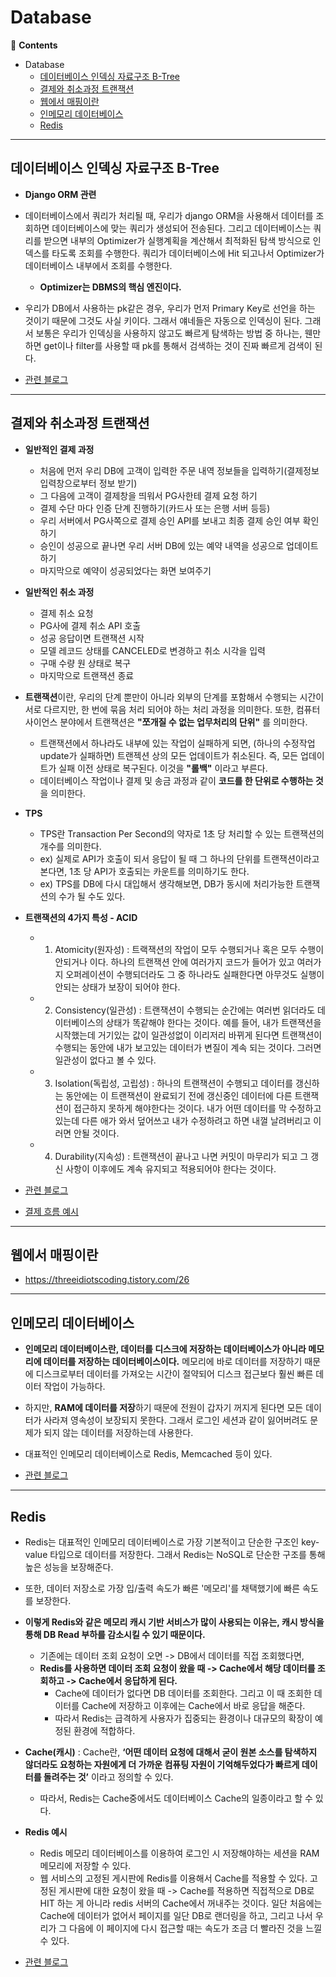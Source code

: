 # Database

📖 **Contents**

- Database
  - [데이터베이스 인덱싱 자료구조 B-Tree](#데이터베이스-인덱싱-자료구조-b-tree)
  - [결제와 취소과정 트랜잭션](#결제와-취소과정-트랜잭션)
  - [웹에서 매핑이란](#웹에서-매핑이란)
  - [인메모리 데이터베이스](#인메모리-데이터베이스)
  - [Redis](#redis)

* * *

## 데이터베이스 인덱싱 자료구조 B-Tree
- **Django ORM 관련**
- 데이터베이스에서 쿼리가 처리될 때, 우리가 django ORM을 사용해서 데이터를 조회하면 데이터베이스에 맞는 쿼리가 생성되어 전송된다. 그리고 데이터베이스는 쿼리를 받으면 내부의 Optimizer가 실행계획을 계산해서 최적화된 탐색 방식으로 인덱스를 타도록 조회를 수행한다. 쿼리가 데이터베이스에 Hit 되고나서 Optimizer가 데이터베이스 내부에서 조회를 수행한다.
  - **Optimizer는 DBMS의 핵심 엔진이다.**
- 우리가 DB에서 사용하는 pk같은 경우, 우리가 먼저 Primary Key로 선언을 하는 것이기 때문에 그것도 사실 키이다. 그래서 얘네들은 자동으로 인덱싱이 된다. 그래서 보통은 우리가 인덱싱을 사용하지 않고도 빠르게 탐색하는 방법 중 하나는, 웬만하면 get이나 filter를 사용할 때 pk를 통해서 검색하는 것이 진짜 빠르게 검색이 된다.

- [관련 블로그](https://coding-factory.tistory.com/743)


* * *

## 결제와 취소과정 트랜잭션
- **일반적인 결제 과정**
  - 처음에 먼저 우리 DB에 고객이 입력한 주문 내역 정보들을 입력하기(결제정보 입력창으로부터 정보 받기)
  - 그 다음에 고객이 결제창을 띄워서 PG사한테 결제 요청 하기
  - 결제 수단 마다 인증 단계 진행하기(카드사 또는 은행 서버 등등)
  - 우리 서버에서 PG사쪽으로 결제 승인 API를 보내고 최종 결제 승인 여부 확인하기
  - 승인이 성공으로 끝나면 우리 서버 DB에 있는 예약 내역을 성공으로 업데이트 하기
  - 마지막으로 예약이 성공되었다는 화면 보여주기

- **일반적인 취소 과정**
  - 결제 취소 요청
  - PG사에 결제 취소 API 호출
  - 성공 응답이면 트랜잭션 시작
  - 모델 레코드 상태를 CANCELED로 변경하고 취소 시각을 입력
  - 구매 수량 원 상태로 복구
  - 마지막으로 트랜잭션 종료


- **트랜잭션**이란, 우리의 단계 뿐만이 아니라 외부의 단계를 포함해서 수행되는 시간이 서로 다르지만, 한 번에 묶음 처리 되어야 하는 처리 과정을 의미한다. 또한, 컴퓨터 사이언스 분야에서 트랜잭션은 **"쪼개질 수 없는 업무처리의 단위"** 를 의미한다.
  - 트랜잭션에서 하나라도 내부에 있는 작업이 실패하게 되면, (하나의 수정작업 update가 실패하면) 트랜젝션 상의 모든 업데이트가 취소된다. 즉, 모든 업데이트가 실패 이전 상태로 복구된다. 이것을 **"롤백"** 이라고 부른다.
  - 데이터베이스 작업이나 결제 및 송금 과정과 같이 **코드를 한 단위로 수행하는 것**을 의미한다.

- **TPS**
  - TPS란 Transaction Per Second의 약자로 1초 당 처리할 수 있는 트랜잭션의 개수를 의미한다.
  - ex) 실제로 API가 호출이 되서 응답이 될 때 그 하나의 단위를 트랜잭션이라고 본다면, 1초 당 API가 호출되는 카운트를 의미하기도 한다.
  - ex) TPS를 DB에 다시 대입해서 생각해보면, DB가 동시에 처리가능한 트랜잭션의 수가 될 수도 있다.

- **트랜잭션의 4가지 특성 - ACID**
  - 1. Atomicity(원자성) : 트랙잭션의 작업이 모두 수행되거나 혹은 모두 수행이 안되거나 이다. 하나의 트랜잭션 안에 여러가지 코드가 들어가 있고 여러가지 오퍼레이션이 수행되더라도 그 중 하나라도 실패한다면 아무것도 실행이 안되는 상태가 보장이 되어야 한다.
  - 2. Consistency(일관성) : 트랜잭션이 수행되는 순간에는 여러번 읽더라도 데이터베이스의 상태가 똑같해야 한다는 것이다. 예를 들어, 내가 트랜잭션을 시작했는데 거기있는 값이 일관성없이 이리저리 바뀌게 된다면 트랜잭션이 수행되는 동안에 내가 보고있는 데이터가 변질이 계속 되는 것이다. 그러면 일관성이 없다고 볼 수 있다.
  - 3. Isolation(독립성, 고립성) : 하나의 트랜잭션이 수행되고 데이터를 갱신하는 동안에는 이 트랜잭션이 완료되기 전에 갱신중인 데이터에 다른 트랜잭션이 접근하지 못하게 해야한다는 것이다. 내가 어떤 데이터를 막 수정하고 있는데 다른 애가 와서 덮어쓰고 내가 수정하려고 하면 내껄 날려버리고 이러면 안될 것이다.
  - 4. Durability(지속성) : 트랜잭션이 끝나고 나면 커밋이 마무리가 되고 그 갱신 사항이 이후에도 계속 유지되고 적용되어야 한다는 것이다. 

- [관련 블로그](https://han.gl/nxfTO)
- [결제 흐름 예시](https://han.gl/TAvUr)


* * *

## 웹에서 매핑이란
- https://threeidiotscoding.tistory.com/26


* * *

## 인메모리 데이터베이스
- **인메모리 데이터베이스란, 데이터를 디스크에 저장하는 데이터베이스가 아니라 메모리에 데이터를 저장하는 데이터베이스이다.** 메모리에 바로 데이터를 저장하기 때문에 디스크로부터 데이터를 가져오는 시간이 절약되어 디스크 접근보다 훨씬 빠른 데이터 작업이 가능하다.
- 하지만, **RAM에 데이터를 저장**하기 때문에 전원이 갑자기 꺼지게 된다면 모든 데이터가 사라져 영속성이 보장되지 못한다. 그래서 로그인 세션과 같이 잃어버려도 문제가 되지 않는 데이터를 저장하는데 사용한다.

- 대표적인 인메모리 데이터베이스로 Redis, Memcached 등이 있다.

- [관련 블로그](https://velog.io/@gwon7210/%EC%9D%B8%EB%A9%94%EB%AA%A8%EB%A6%AC-%EB%8D%B0%EC%9D%B4%ED%84%B0%EB%B2%A0%EC%9D%B4%EC%8A%A4%EB%9E%80)


* * *

## Redis
- Redis는 대표적인 인메모리 데이터베이스로 가장 기본적이고 단순한 구조인 key-value 타입으로 데이터를 저장한다. 그래서 Redis는 NoSQL로 단순한 구조를 통해 높은 성능을 보장해준다.
- 또한, 데이터 저장소로 가장 입/출력 속도가 빠른 '메모리'를 채택했기에 빠른 속도를 보장한다.
- **이렇게 Redis와 같은 메모리 캐시 기반 서비스가 많이 사용되는 이유는, 캐시 방식을 통해 DB Read 부하를 감소시킬 수 있기 때문이다.**
  - 기존에는 데이터 조회 요청이 오면 -> DB에서 데이터를 직접 조회했다면,
  - **Redis를 사용하면 데이터 조회 요청이 왔을 때 -> Cache에서 해당 데이터를 조회하고 -> Cache에서 응답하게 된다.** 
    - Cache에 데이터가 없다면 DB 데이터를 조회한다. 그리고 이 때 조회한 데이터를 Cache에 저장하고 이후에는 Cache에서 바로 응답을 해준다.
    - 따라서 Redis는 급격하게 사용자가 집중되는 환경이나 대규모의 확장이 예정된 환경에 적합하다.


- **Cache(캐시)** : Cache란, **‘어떤 데이터 요청에 대해서 굳이 원본 소스를 탐색하지 않더라도 요청하는 자원에게 더 가까운 컴퓨팅 자원이 기억해두었다가 빠르게 데이터를 돌려주는 것’** 이라고 정의할 수 있다.
  - 따라서, Redis는 Cache중에서도 데이터베이스 Cache의 일종이라고 할 수 있다. 


- **Redis 예시**
  - Redis 메모리 데이터베이스를 이용하여 로그인 시 저장해야하는 세션을 RAM 메모리에 저장할 수 있다.
  - 웹 서비스의 고정된 게시판에 Redis를 이용해서 Cache를 적용할 수 있다. 고정된 게시판에 대한 요청이 왔을 때 -> Cache를 적용하면 직접적으로 DB로 HIT 하는 게 아니라 redis 서버의 Cache에서 꺼내주는 것이다. 일단 처음에는 Cache에 데이터가 없어서 페이지를 일단 DB로 랜더링을 하고, 그리고 나서 우리가 그 다음에 이 페이지에 다시 접근할 때는 속도가 조금 더 빨라진 것을 느낄 수 있다.

- [관련 블로그](https://ojava.tistory.com/70)




